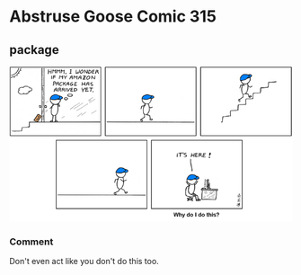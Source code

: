 # Abstruse Goose Comic 315
## package

![image](working_hard_to_be_lazy.png)
### Comment
Don't even act like you don't do this too.

